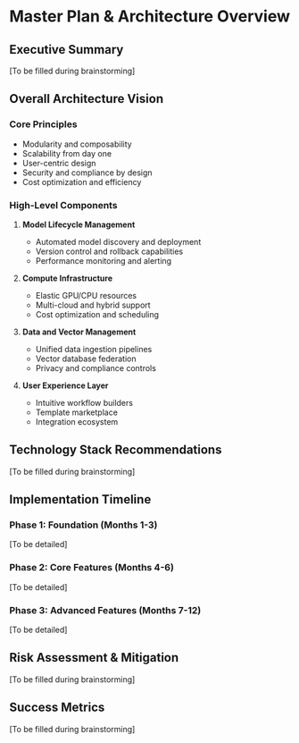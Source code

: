 # Master Plan & Architecture Overview

## Executive Summary

[To be filled during brainstorming]

## Overall Architecture Vision

### Core Principles

- Modularity and composability
- Scalability from day one
- User-centric design
- Security and compliance by design
- Cost optimization and efficiency

### High-Level Components

1. **Model Lifecycle Management**
   - Automated model discovery and deployment
   - Version control and rollback capabilities
   - Performance monitoring and alerting

2. **Compute Infrastructure**
   - Elastic GPU/CPU resources
   - Multi-cloud and hybrid support
   - Cost optimization and scheduling

3. **Data and Vector Management**
   - Unified data ingestion pipelines
   - Vector database federation
   - Privacy and compliance controls

4. **User Experience Layer**
   - Intuitive workflow builders
   - Template marketplace
   - Integration ecosystem

## Technology Stack Recommendations

[To be filled during brainstorming]

## Implementation Timeline

### Phase 1: Foundation (Months 1-3)
[To be detailed]

### Phase 2: Core Features (Months 4-6)
[To be detailed]

### Phase 3: Advanced Features (Months 7-12)
[To be detailed]

## Risk Assessment & Mitigation

[To be filled during brainstorming]

## Success Metrics

[To be filled during brainstorming]